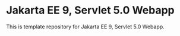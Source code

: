 # Jakarta EE 9, Servlet 5.0 Webapp

This is template repository for Jakarta EE 9, Servlet 5.0 Webapp.
